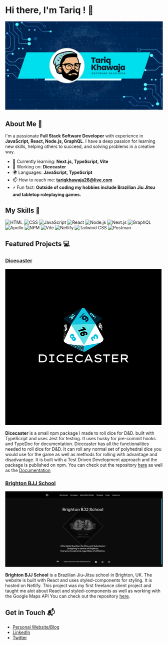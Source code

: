 # Hi there, I'm Tariq ! 👋

![Banner Image](./images/banner.png)

## About Me 🚀

I'm a passionate **Full Stack Software Developer** with experience in
**JavaScript, React, Node.js, GraphQL**. I have a deep passion for learning new
skills, helping others to succeed, and solving problems in a creative way.

- 🌱 Currently learning: **Next.js, TypeScript, Vite**
- 🔭 Working on: **Dicecaster**
- 🌍 Languages: **JavaScript, TypeScript**
- 📫 How to reach me: **tariqkhawaja26@live.com**
- ⚡ Fun fact: **Outside of coding my hobbies include Brazilian Jiu Jitsu and tabletop roleplaying games.**

## My Skills 🧠

![HTML](https://img.shields.io/badge/-HTML-E34F26?style=flat-square&logo=html5&logoColor=white)
![CSS](https://img.shields.io/badge/-CSS-1572B6?style=flat-square&logo=css3&logoColor=white)
![JavaScript](https://img.shields.io/badge/-JavaScript-F7DF1E?style=flat-square&logo=javascript&logoColor=black)
![React](https://img.shields.io/badge/-React-61DAFB?style=flat-square&logo=react&logoColor=black)
![Node.js](https://img.shields.io/badge/-Node.js-339933?style=flat-square&logo=node.js&logoColor=white)
![Next.js](https://img.shields.io/badge/next%20js-000000?style=for-the-badge&logo=nextdotjs&logoColor=white)
![GraphQL](https://img.shields.io/badge/GraphQl-E10098?style=for-the-badge&logo=graphql&logoColor=white)
![Apollo](https://img.shields.io/badge/Apollo%20GraphQL-311C87?&style=for-the-badge&logo=Apollo%20GraphQL&logoColor=white)
![NPM](https://img.shields.io/badge/npm-CB3837?style=for-the-badge&logo=npm&logoColor=white)
![Vite](https://img.shields.io/badge/Vite-B73BFE?style=for-the-badge&logo=vite&logoColor=FFD62E)
![Netlify](https://img.shields.io/badge/Netlify-00C7B7?style=for-the-badge&logo=netlify&logoColor=white)
![Tailwind CSS](https://img.shields.io/badge/Tailwind_CSS-38B2AC?style=for-the-badge&logo=tailwind-css&logoColor=white)
![Postman](https://img.shields.io/badge/Postman-FF6C37?style=for-the-badge&logo=Postman&logoColor=white)

## Featured Projects 💻

### [Dicecaster](https://www.npmjs.com/package/dicecaster)

![Dicecaster Screenshot](./images/dicecaster.png)

**Dicecaster** is a small npm package I made to roll dice for D&D. built with TypeScript and uses Jest for testing. It uses husky for pre-commit hooks and TypeDoc for documentation. Dicecaster has all the functionalities needed to roll dice for D&D.  It can roll any normal set of polyhedral dice you would use for the game as well as methods for rolling with advantage and disadvantage. It is built with a Test Driven Development approach and the package is published on npm. You can check out the repository
[here](https://github.com/tariqtkhawaja/dicecaster) as well as the
[Documentation](https://tariqtkhawaja.github.io/dicecaster/)

### [Brighton BJJ School](https://brightonbjj.co.uk/)

![Brighton BJJ School Screenshot](./images/brightonbjjschool.jpg)

**Brighton BJJ School** is a Brazilian Jiu-Jitsu school in Brighton, UK. The website is built with React and uses styled-components for styling. It is hosted on Netlify. This project was my first freelance client project and taught me alot about React and styled-components as well as working with the Google Maps
API You can check out the repository
[here](https://github.com/tariqtkhawaja/brightonbjjschool).

## Get in Touch 📬

- [Personal Website/Blog](https://tariqkhawaja.dev/)
- [LinkedIn](https://www.linkedin.com/in/tariq-khawaja-a8334184/)
- [Twitter](https://twitter.com/tariqtkhawaja)

